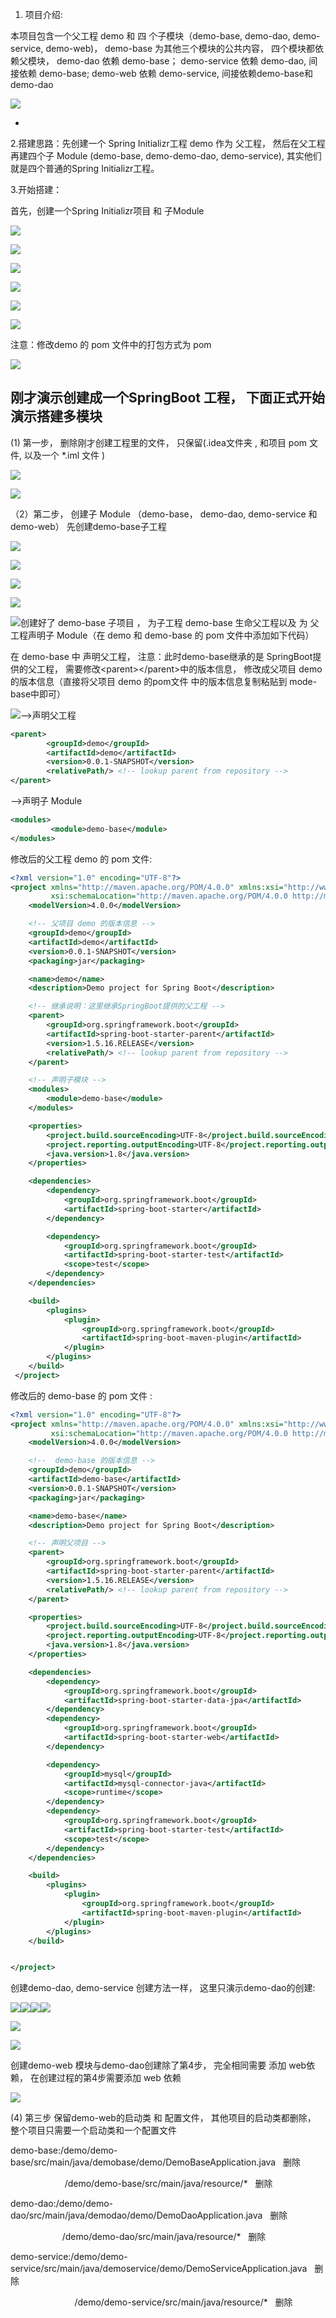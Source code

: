 1. 项目介绍:

本项目包含一个父工程 demo  和 四 个子模块（demo-base, demo-dao, demo-service, demo-web\)， demo-base 为其他三个模块的公共内容， 四个模块都依赖父模块， demo-dao 依赖 demo-base；   demo-service 依赖 demo-dao, 间接依赖 demo-base;   demo-web 依赖 demo-service, 间接依赖demo-base和demo-dao

![](/assets/20181013204132335.png)

-

2.搭建思路：先创建一个 Spring Initializr工程 demo 作为 父工程， 然后在父工程再建四个子 Module \(demo-base, demo-demo-dao, demo-service\), 其实他们就是四个普通的Spring Initializr工程。

3.开始搭建：

首先，创建一个Spring Initializr项目 和 子Module

![](/assets/QQ截图20191122093825.png)

![](/assets/QQ截图20191122093913.png)

![](/assets/QQ截图20191122093932.png)

![](/assets/QQ截图20191122094256.png)

![](/assets/QQ截图20191122094038.png)

![](/assets/QQ截图20191122094053.png)

注意：修改demo 的 pom 文件中的打包方式为 pom

![](/assets/20181014134236477.png)

## 刚才演示创建成一个SpringBoot 工程， 下面正式开始演示搭建多模块

\(1\) 第一步， 删除刚才创建工程里的文件， 只保留\(.idea文件夹 , 和项目 pom 文件, 以及一个 \*.iml 文件 \)

![](/assets/20181013174108323.png)

![](/assets/2018101317431252.png)

（2）第二步， 创建子 Module （demo-base， demo-dao,  demo-service 和 demo-web）  先创建demo-base子工程

![](/assets/QQ截图20191122095018.png)

![](/assets/QQ截图20191122095033.png)

![](/assets/QQ截图20191122095050.png)

![](/assets/QQ截图20191122095228.png)

![](/assets/QQ截图20191122095240.png)创建好了 demo-base 子项目 ， 为子工程 demo-base 生命父工程以及 为 父工程声明子 Module（在 demo 和 demo-base 的 pom 文件中添加如下代码）

在 demo-base 中 声明父工程， 注意：此时demo-base继承的是 SpringBoot提供的父工程， 需要修改&lt;parent&gt;&lt;/parent&gt;中的版本信息， 修改成父项目 demo 的版本信息（直接将父项目 demo 的pom文件 中的版本信息复制粘贴到 mode-base中即可）

![](/assets/20181014083110458.jpg)--&gt;声明父工程

```xml
<parent>
        <groupId>demo</groupId>
        <artifactId>demo</artifactId>
        <version>0.0.1-SNAPSHOT</version>
        <relativePath/> <!-- lookup parent from repository -->
</parent>
```

--&gt;声明子 Module

```xml
<modules>
         <module>demo-base</module>
</modules>
```

修改后的父工程 demo 的 pom 文件:

```xml
<?xml version="1.0" encoding="UTF-8"?>
<project xmlns="http://maven.apache.org/POM/4.0.0" xmlns:xsi="http://www.w3.org/2001/XMLSchema-instance"
         xsi:schemaLocation="http://maven.apache.org/POM/4.0.0 http://maven.apache.org/xsd/maven-4.0.0.xsd">
    <modelVersion>4.0.0</modelVersion>

    <!-- 父项目 demo 的版本信息 -->
    <groupId>demo</groupId>
    <artifactId>demo</artifactId>
    <version>0.0.1-SNAPSHOT</version>
    <packaging>jar</packaging>

    <name>demo</name>
    <description>Demo project for Spring Boot</description>

    <!-- 继承说明：这里继承SpringBoot提供的父工程 -->
    <parent>
        <groupId>org.springframework.boot</groupId>
        <artifactId>spring-boot-starter-parent</artifactId>
        <version>1.5.16.RELEASE</version>
        <relativePath/> <!-- lookup parent from repository -->
    </parent>

    <!-- 声明子模块 -->
    <modules>
        <module>demo-base</module>
    </modules>

    <properties>
        <project.build.sourceEncoding>UTF-8</project.build.sourceEncoding>
        <project.reporting.outputEncoding>UTF-8</project.reporting.outputEncoding>
        <java.version>1.8</java.version>
    </properties>

    <dependencies>
        <dependency>
            <groupId>org.springframework.boot</groupId>
            <artifactId>spring-boot-starter</artifactId>
        </dependency>

        <dependency>
            <groupId>org.springframework.boot</groupId>
            <artifactId>spring-boot-starter-test</artifactId>
            <scope>test</scope>
        </dependency>
    </dependencies>

    <build>
        <plugins>
            <plugin>
                <groupId>org.springframework.boot</groupId>
                <artifactId>spring-boot-maven-plugin</artifactId>
            </plugin>
        </plugins>
    </build>
 </project>
```

修改后的 demo-base 的 pom 文件 :

```xml
<?xml version="1.0" encoding="UTF-8"?>
<project xmlns="http://maven.apache.org/POM/4.0.0" xmlns:xsi="http://www.w3.org/2001/XMLSchema-instance"
         xsi:schemaLocation="http://maven.apache.org/POM/4.0.0 http://maven.apache.org/xsd/maven-4.0.0.xsd">
    <modelVersion>4.0.0</modelVersion>

    <!--  demo-base 的版本信息 -->
    <groupId>demo</groupId>
    <artifactId>demo-base</artifactId>
    <version>0.0.1-SNAPSHOT</version>
    <packaging>jar</packaging>

    <name>demo-base</name>
    <description>Demo project for Spring Boot</description>

    <!-- 声明父项目 -->
    <parent>
        <groupId>org.springframework.boot</groupId>
        <artifactId>spring-boot-starter-parent</artifactId>
        <version>1.5.16.RELEASE</version>
        <relativePath/> <!-- lookup parent from repository -->
    </parent>

    <properties>
        <project.build.sourceEncoding>UTF-8</project.build.sourceEncoding>
        <project.reporting.outputEncoding>UTF-8</project.reporting.outputEncoding>
        <java.version>1.8</java.version>
    </properties>

    <dependencies>
        <dependency>
            <groupId>org.springframework.boot</groupId>
            <artifactId>spring-boot-starter-data-jpa</artifactId>
        </dependency>
        <dependency>
            <groupId>org.springframework.boot</groupId>
            <artifactId>spring-boot-starter-web</artifactId>
        </dependency>

        <dependency>
            <groupId>mysql</groupId>
            <artifactId>mysql-connector-java</artifactId>
            <scope>runtime</scope>
        </dependency>
        <dependency>
            <groupId>org.springframework.boot</groupId>
            <artifactId>spring-boot-starter-test</artifactId>
            <scope>test</scope>
        </dependency>
    </dependencies>

    <build>
        <plugins>
            <plugin>
                <groupId>org.springframework.boot</groupId>
                <artifactId>spring-boot-maven-plugin</artifactId>
            </plugin>
        </plugins>
    </build>


</project>
```

创建demo-dao, demo-service  创建方法一样， 这里只演示demo-dao的创建:

![](/assets/QQ截图20191122101116.png)![](/assets/QQ截图20191122101128.png)![](/assets/QQ截图20191122101139.png)![](/assets/QQ截图20191122101151.png)

![](/assets/QQ截图20191122101204.png)

![](/assets/QQ截图20191122101214.png)

创建demo-web 模块与demo-dao创建除了第4步， 完全相同需要 添加 web依赖， 在创建过程的第4步需要添加 web 依赖

![](/assets/20181014085229751.png)

\(4\) 第三步 保留demo-web的启动类 和 配置文件， 其他项目的启动类都删除， 整个项目只需要一个启动类和一个配置文件 



demo-base:/demo/demo-base/src/main/java/demobase/demo/DemoBaseApplication.java   删除



                      /demo/demo-base/src/main/java/resource/\*   删除



demo-dao:/demo/demo-dao/src/main/java/demodao/demo/DemoDaoApplication.java   删除



                     /demo/demo-dao/src/main/java/resource/\*   删除



demo-service:/demo/demo-service/src/main/java/demoservice/demo/DemoServiceApplication.java   删除



                          /demo/demo-service/src/main/java/resource/\*   删除

